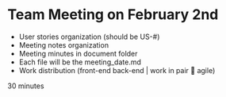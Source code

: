 <h1>Team Meeting on February 2nd</h1>

<ul>
<li>User stories organization (should be US-#)</li>
<li>Meeting notes organization</li>
<li>Meeting minutes in document folder</li>
<li>Each file will be the meeting_date.md</li>
<li>Work distribution (front-end back-end | work in pair  agile)</li>
</ul>
30 minutes

